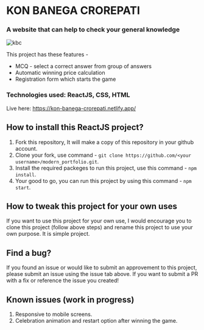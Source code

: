 # KON BANEGA CROREPATI

### A website that can help to check your general knowledge

![kbc](https://user-images.githubusercontent.com/78258094/200169936-e792d238-78e5-4336-a627-8c04a75de539.JPG)

This project has these features - 
* MCQ - select a correct answer from group of answers
* Automatic winning price calculation
* Registration form which starts the game


### Technologies used: ReactJS, CSS, HTML

Live here: https://kon-banega-crorepati.netlify.app/

## How to install this ReactJS project?

1. Fork this repository, It will make a copy of this repository in your github account.
2. Clone your fork, use command - `git clone https://github.com/<your username>/modern_portfolio.git`.
3. Install the required packeges to run this project, use this command - `npm install`.
4. Your good to go, you can run this project by using this command - `npm start`.


## How to tweak this project for your own uses

If you want to use this project for your own use, I would encourage you to clone this project (follow above steps) and rename this project to use your own purpose. It is simple project.

## Find a bug?

If you found an issue or would like to submit an approvement to this project, please submit an issue using the issue tab above. If you want to submit a PR with a fix or reference the issue you created!

## Known issues (work in progress)

1. Responsive to mobile screens.
2. Celebration animation and restart option after winning the game.


